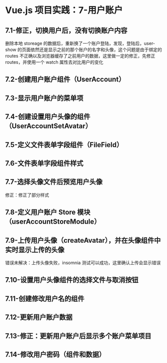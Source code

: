 # Vue.js 项目实践：7-用户账户

## 7.1-修正，切换用户后，没有切换账户内容

删除本地 storeage 的数据后，重新换了一个账户登陆，发现，登陆后，user-show 的页面依然还是显示之前的那个账户的名字和头像，这个问题是由于绑定的 routes 不正确以及浏览器缓存了之前用户的数据，这里做一定的修正，先修正 routes，并使用一个 watch 属性去对比用户的变化

## 7.2-创建用户账户组件（UserAccount）

## 7.3-显示用户账户的菜单项

## 7.4-创建设置用户头像的组件（UserAccountSetAvatar）

## 7.5-定义文件表单字段组件（FileField）

## 7.6-文件表单字段组件样式

## 7.7-选择头像文件后预览用户头像

修正：修正了部分样式

## 7.8-定义用户账户 Store 模块（userAccountStoreModule）

## 7.9-上传用户头像（createAvatar），并在头像组件中实时显示上传的头像

错误未解决：上传头像失败，insomnia 测试可以成功，这里确认上传会显示错误

## 7.10-设置用户头像组件的选择文件与取消按钮

## 7.11-创建修改用户名的组件

## 7.12-更新用户账户数据

## 7.13-修正：更新用户账户后显示多个账户菜单项目

## 7.14-修改用户密码（组件和数据）
